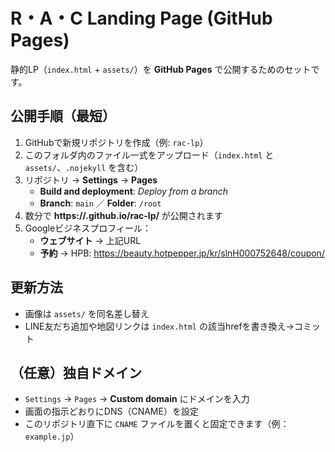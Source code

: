 # R・A・C Landing Page (GitHub Pages)

静的LP（`index.html` + `assets/`）を **GitHub Pages** で公開するためのセットです。

## 公開手順（最短）
1. GitHubで新規リポジトリを作成（例: `rac-lp`）
2. このフォルダ内のファイル一式をアップロード（`index.html` と `assets/`、`.nojekyll` を含む）
3. リポジトリ → **Settings** → **Pages**  
   - **Build and deployment**: *Deploy from a branch*  
   - **Branch**: `main` ／ **Folder**: `/root`
4. 数分で **https://<yourname>.github.io/rac-lp/** が公開されます
5. Googleビジネスプロフィール：  
   - **ウェブサイト** → 上記URL  
   - **予約** → HPB: https://beauty.hotpepper.jp/kr/slnH000752648/coupon/

## 更新方法
- 画像は `assets/` を同名差し替え
- LINE友だち追加や地図リンクは `index.html` の該当hrefを書き換え→コミット

## （任意）独自ドメイン
- `Settings` → `Pages` → **Custom domain** にドメインを入力  
- 画面の指示どおりにDNS（CNAME）を設定  
- このリポジトリ直下に `CNAME` ファイルを置くと固定できます（例：`example.jp`）